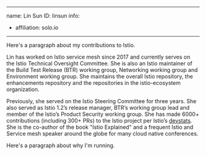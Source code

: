 -------------------------------------------------------------
name: Lin Sun
ID: linsun
info:
  - affiliation: solo.io
-------------------------------------------------------------

Here's a paragraph about my contributions to Istio.

Lin has worked on Istio service mesh since 2017 and currently serves on the Istio Technical Oversight Committee. She is also an Istio maintainer of the Build Test Release (BTR) working group, Networking working group and Environment working group. She maintains the overall Istio repository, the enhancements repository and the repositories in the istio-ecosystem organization. 

Previously, she served on the Istio Steering Committee for three years. She also served as Istio 1.2’s release manager, BTR’s working group lead and member of the Istio’s Product Security working group. She has made 6000+ contributions (including 300+ PRs) to the Istio project per Istio’s [devstats](https://istio.teststats.cncf.io/d/66/developer-activity-counts-by-companies). She is the co-author of the book "Istio Explained" and a frequent Istio and Service mesh speaker around the globe for many cloud native conferences.

Here's a paragraph about why I'm running.


